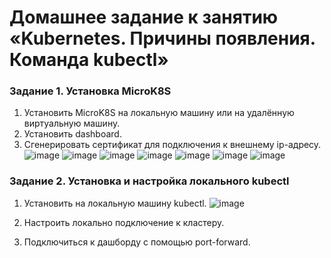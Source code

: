# Домашнее задание к занятию «Kubernetes. Причины появления. Команда kubectl»
### Задание 1. Установка MicroK8S
1) Установить MicroK8S на локальную машину или на удалённую виртуальную машину.
2) Установить dashboard.
3) Сгенерировать сертификат для подключения к внешнему ip-адресу.
![image](https://github.com/dikalov/devops-28/assets/126553776/30f08d9f-b8c2-4d00-9426-6a20368c0f71)
![image](https://github.com/dikalov/devops-28/assets/126553776/8f70f80b-b9e2-46f8-9397-ae6feb9f1832)
![image](https://github.com/dikalov/devops-28/assets/126553776/e34ca5e0-3649-4ca5-b1b0-6f6e034603ab)
![image](https://github.com/dikalov/devops-28/assets/126553776/b491e738-22d9-4853-98dc-17120d9c4810)
![image](https://github.com/dikalov/devops-28/assets/126553776/6c0acce9-9c07-4992-a0a6-e21aa19365f8)
![image](https://github.com/dikalov/devops-28/assets/126553776/4e6d508c-f053-44e6-947c-82ffc6f23c34)
![image](https://github.com/dikalov/devops-28/assets/126553776/64f9d320-22f0-4d7c-80b5-c5db9a216de2)

### Задание 2. Установка и настройка локального kubectl
1) Установить на локальную машину kubectl.
![image](https://github.com/dikalov/devops-28/assets/126553776/7a7c9bf8-8455-47fe-ba03-46147837ddad)

2) Настроить локально подключение к кластеру.

3) Подключиться к дашборду с помощью port-forward.




